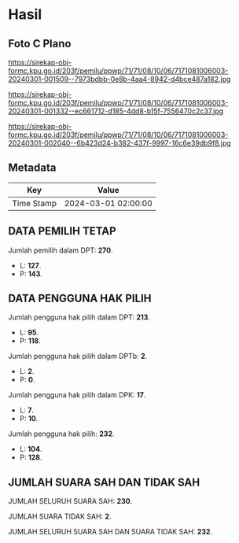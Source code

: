 # Hasil

## Foto C Plano

https://sirekap-obj-formc.kpu.go.id/203f/pemilu/ppwp/71/71/08/10/06/7171081006003-20240301-001509--7973bdbb-0e8b-4aa4-8942-d4bce487a182.jpg

https://sirekap-obj-formc.kpu.go.id/203f/pemilu/ppwp/71/71/08/10/06/7171081006003-20240301-001332--ec661712-d185-4dd8-b15f-7556470c2c37.jpg

https://sirekap-obj-formc.kpu.go.id/203f/pemilu/ppwp/71/71/08/10/06/7171081006003-20240301-002040--6b423d24-b382-437f-9997-16c6e39db9f8.jpg


## Metadata

| Key        | Value               |
| ---------- | ------------------- |
| Time Stamp | 2024-03-01 02:00:00 |


## DATA PEMILIH TETAP

Jumlah pemilih dalam DPT: **270**.
 * L: **127**.
 * P: **143**.

## DATA PENGGUNA HAK PILIH

Jumlah pengguna hak pilih dalam DPT: **213**.
 * L: **95**.
 * P: **118**.

Jumlah pengguna hak pilih dalam DPTb: **2**.
 * L: **2**.
 * P: **0**.

Jumlah pengguna hak pilih dalam DPK: **17**.
 * L: **7**.
 * P: **10**.

Jumlah pengguna hak pilih: **232**.
 * L: **104**.
 * P: **128**.

## JUMLAH SUARA SAH DAN TIDAK SAH

JUMLAH SELURUH SUARA SAH: **230**.

JUMLAH SUARA TIDAK SAH: **2**.

JUMLAH SELURUH SUARA SAH DAN SUARA TIDAK SAH: **232**.


